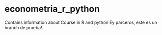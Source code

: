 # econometria_r_python
Contains information about Course in R and python
Ey parceros, este es un branch de prueba!.
